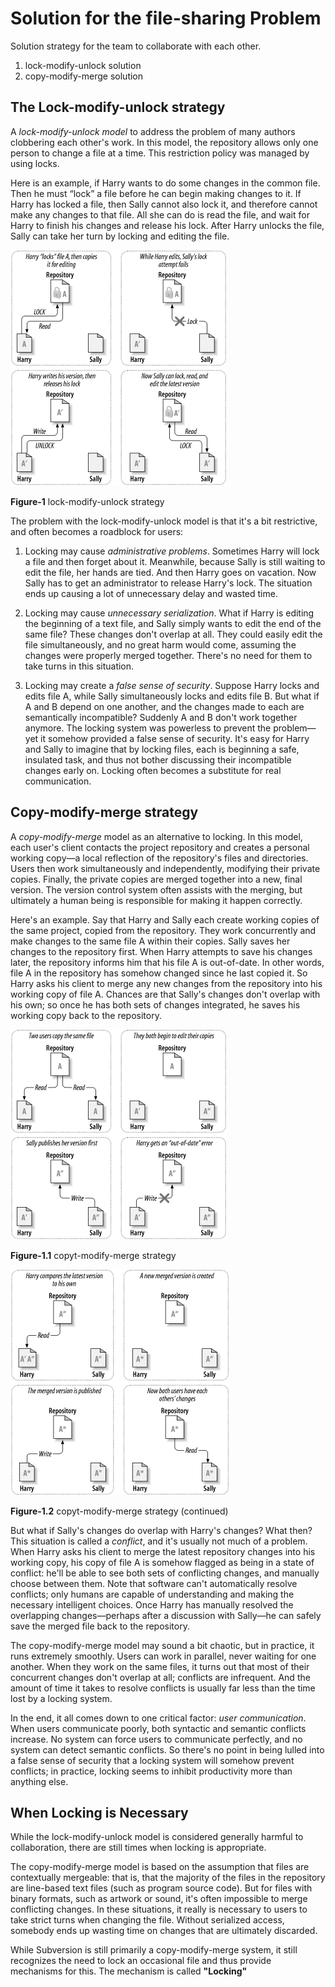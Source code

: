 # Solution for the file-sharing Problem

Solution strategy for the team to collaborate with each other.

1. lock-modify-unlock solution
2. copy-modify-merge solution 

## The Lock-modify-unlock strategy

A *lock-modify-unlock model* to address the problem of many authors clobbering each other's work. In this model, the repository allows only one person to change a file at a time. This restriction policy was managed by using locks.

Here is an example, if Harry wants to do some changes in the common file. Then he must “lock” a file before he can begin making changes to it. If Harry has locked a file, then Sally cannot also lock it, and therefore cannot make any changes to that file. All she can do is read the file, and wait for Harry to finish his changes and release his lock. After Harry unlocks the file, Sally can take her turn by locking and editing the file.

![](images/lock-modify-unlock.png)

**Figure-1** lock-modify-unlock strategy

The problem with the lock-modify-unlock model is that it's a bit restrictive, and often becomes a roadblock for users:

1. Locking may cause *administrative problems*. Sometimes Harry will lock a file and then forget about it. Meanwhile, because Sally is still waiting to edit the file, her hands are tied. And then Harry goes on vacation. Now Sally has to get an administrator to release Harry's lock. The situation ends up causing a lot of unnecessary delay and wasted time.

2. Locking may cause *unnecessary serialization*. What if Harry is editing the beginning of a text file, and Sally simply wants to edit the end of the same file? These changes don't overlap at all. They could easily edit the file simultaneously, and no great harm would come, assuming the changes were properly merged together. There's no need for them to take turns in this situation.

3. Locking may create a *false sense of security*. Suppose Harry locks and edits file A, while Sally simultaneously locks and edits file B. But what if A and B depend on one another, and the changes made to each are semantically incompatible? Suddenly A and B don't work together anymore. The locking system was powerless to prevent the problem—yet it somehow provided a false sense of security. It's easy for Harry and Sally to imagine that by locking files, each is beginning a safe, insulated task, and thus not bother discussing their incompatible changes early on. Locking often becomes a substitute for real communication.

## Copy-modify-merge strategy

A *copy-modify-merge* model as an alternative to locking. In this model, each user's client contacts the project repository and creates a personal working copy—a local reflection of the repository's files and directories. Users then work simultaneously and independently, modifying their private copies. Finally, the private copies are merged together into a new, final version. The version control system often assists with the merging, but ultimately a human being is responsible for making it happen correctly.

Here's an example. Say that Harry and Sally each create working copies of the same project, copied from the repository. They work concurrently and make changes to the same file A within their copies. Sally saves her changes to the repository first. When Harry attempts to save his changes later, the repository informs him that his file A is out-of-date. In other words, file A in the repository has somehow changed since he last copied it. So Harry asks his client to merge any new changes from the repository into his working copy of file A. Chances are that Sally's changes don't overlap with his own; so once he has both sets of changes integrated, he saves his working copy back to the repository.

![](images/copy-modify-merge.png)

**Figure-1.1** copyt-modify-merge strategy

![](images/copy-modify-merge-1.png)

**Figure-1.2** copyt-modify-merge strategy (continued)

But what if Sally's changes do overlap with Harry's changes? What then? This situation is called a *conflict*, and it's usually not much of a problem. When Harry asks his client to merge the latest repository changes into his working copy, his copy of file A is somehow flagged as being in a state of conflict: he'll be able to see both sets of conflicting changes, and manually choose between them. Note that software can't automatically resolve conflicts; only humans are capable of understanding and making the necessary intelligent choices. Once Harry has manually resolved the overlapping changes—perhaps after a discussion with Sally—he can safely save the merged file back to the repository.

The copy-modify-merge model may sound a bit chaotic, but in practice, it runs extremely smoothly. Users can work in parallel, never waiting for one another. When they work on the same files, it turns out that most of their concurrent changes don't overlap at all; conflicts are infrequent. And the amount of time it takes to resolve conflicts is usually far less than the time lost by a locking system.

In the end, it all comes down to one critical factor: *user communication*. When users communicate poorly, both syntactic and semantic conflicts increase. No system can force users to communicate perfectly, and no system can detect semantic conflicts. So there's no point in being lulled into a false sense of security that a locking system will somehow prevent conflicts; in practice, locking seems to inhibit productivity more than anything else.

## When Locking is Necessary

While the lock-modify-unlock model is considered generally harmful to collaboration, there are still times when locking is appropriate.

The copy-modify-merge model is based on the assumption that files are contextually mergeable: that is, that the majority of the files in the repository are line-based text files (such as program source code). But for files with binary formats, such as artwork or sound, it's often impossible to merge conflicting changes. In these situations, it really is necessary to users to take strict turns when changing the file. Without serialized access, somebody ends up wasting time on changes that are ultimately discarded.

While Subversion is still primarily a copy-modify-merge system, it still recognizes the need to lock an occasional file and thus provide mechanisms for this. The mechanism is called **"Locking"**